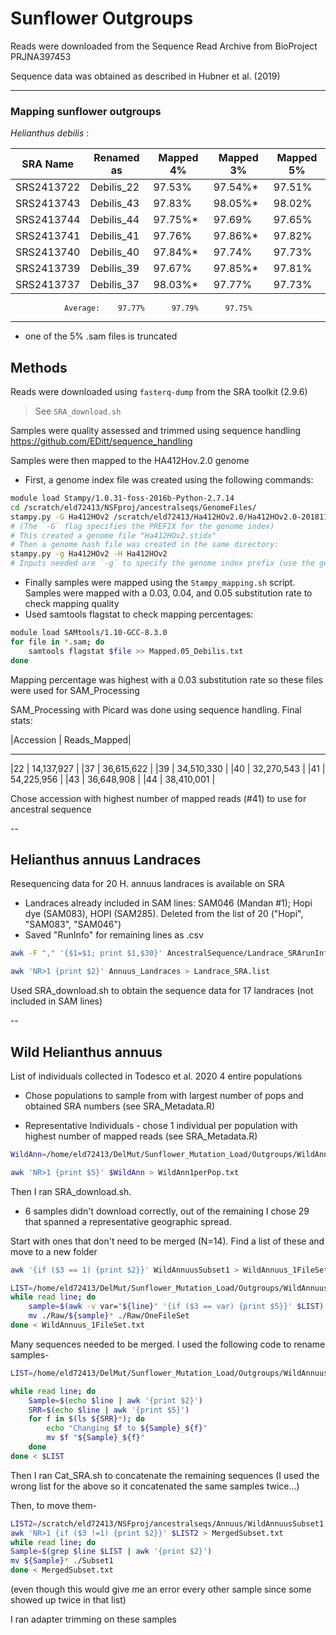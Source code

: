 # Sunflower Outgroups

Reads were downloaded from the Sequence Read Archive from BioProject PRJNA397453

Sequence data was obtained as described in Hubner et al. (2019)

---

### Mapping sunflower outgroups  

_Helianthus debilis_ :

| SRA Name  | Renamed as | Mapped 4% | Mapped 3% | Mapped 5% |
|-----------| ---------- | ----------| ----------| ----------|
|SRS2413722 | Debilis_22 | 97.53%	 | 97.54%*	 | 97.51%	 |
|SRS2413743 | Debilis_43 | 97.83%	 | 98.05%*	 | 98.02%	 |
|SRS2413744 | Debilis_44 | 97.75%*	 | 97.69%	 | 97.65%	 |
|SRS2413741 | Debilis_41 | 97.76%	 | 97.86%*	 | 97.82%	 |
|SRS2413740 | Debilis_40 | 97.84%*	 | 97.74%	 | 97.73%	 |
|SRS2413739 | Debilis_39 | 97.67%	 | 97.85%*	 | 97.81%	 |
|SRS2413737 | Debilis_37 | 98.03%*	 | 97.77%	 | 97.73%	 |

				Average:	97.77%		97.79%		97.75%
---
* one of the 5% .sam files is truncated

## Methods

Reads were downloaded using `fasterq-dump` from the SRA toolkit (2.9.6)
> See `SRA_download.sh`

Samples were quality assessed and trimmed using sequence handling https://github.com/EDitt/sequence_handling

Samples were then mapped to the HA412Hov.2.0 genome
- First, a genome index file was created using the following commands:
```bash
module load Stampy/1.0.31-foss-2016b-Python-2.7.14 
cd /scratch/eld72413/NSFproj/ancestralseqs/GenomeFiles/
stampy.py -G Ha412HOv2 /scratch/eld72413/Ha412HOv2.0/Ha412HOv2.0-20181130.fasta  
# (The `-G` flag specifies the PREFIX for the genome index)  
# This created a genome file "Ha412HOv2.stidx"  
# Then a genome hash file was created in the same directory:  
stampy.py -g Ha412HOv2 -H Ha412HOv2
# Inputs needed are `-g` to specify the genome index prefix (use the genome index file PREFIX.stidx), and `-H` to build a hash file with the prefix listed (build hash PREFIX.sthash)
```

- Finally samples were mapped using the `Stampy_mapping.sh` script. Samples were mapped with a 0.03, 0.04, and 0.05 substitution rate to check mapping quality
- Used samtools flagstat to check mapping percentages:
```bash
module load SAMtools/1.10-GCC-8.3.0
for file in *.sam; do
	samtools flagstat $file >> Mapped.05_Debilis.txt
done
```
Mapping percentage was highest with a 0.03 substitution rate so these files were used for SAM_Processing  

SAM_Processing with Picard was done using sequence handling. Final stats:

|Accession	|	Reads_Mapped|
 ----------- ----------------
|22	|	14,137,927 |
|37	|	36,615,622 |
|39	|	34,510,330 |
|40	|	32,270,543 |
|41	|	54,225,956 |
|43	|	36,648,908 |
|44	|	38,410,001 |

Chose accession with highest number of mapped reads (#41) to use for ancestral sequence

--

## Helianthus annuus Landraces
Resequencing data for 20 H. annuus landraces is available on SRA
- Landraces already included in SAM lines: SAM046 (Mandan #1); Hopi dye (SAM083), HOPI (SAM285). Deleted from the list of 20 ("Hopi", "SAM083", "SAM046")
- Saved "RunInfo" for remaining lines as .csv
```bash
awk -F "," '{$1=$1; print $1,$30}' AncestralSequence/Landrace_SRArunInfo.csv > Sunflower_Mutation_Load/Outgroups/Annuus_Landraces
```

```bash
awk 'NR>1 {print $2}' Annuus_Landraces > Landrace_SRA.list
```

Used SRA_download.sh to obtain the sequence data for 17 landraces (not included in SAM lines)

--

## Wild Helianthus annuus

List of individuals collected in Todesco et al. 2020
4 entire populations
- Chose populations to sample from with largest number of pops and obtained SRA numbers (see SRA_Metadata.R)

- Representative Individuals - chose 1 individual per population with highest number of mapped reads (see SRA_Metadata.R)
```bash
WildAnn=/home/eld72413/DelMut/Sunflower_Mutation_Load/Outgroups/WildAnnuusOnePerPop

awk 'NR>1 {print $5}' $WildAnn > WildAnn1perPop.txt
```
Then I ran SRA_download.sh.

- 6 samples didn't download correctly, out of the remaining I chose 29 that spanned a representative geographic spread.

Start with ones that don't need to be merged (N=14). Find a list of these and move to a new folder
```bash
awk '{if ($3 == 1) {print $2}}' WildAnnuusSubset1 > WildAnnuus_1FileSet.txt

LIST=/home/eld72413/DelMut/Sunflower_Mutation_Load/Outgroups/WildAnnuusOnePerPop
while read line; do
	sample=$(awk -v var="${line}" '{if ($3 == var) {print $5}}' $LIST)
	mv ./Raw/${sample}* ./Raw/OneFileSet
done < WildAnnuus_1FileSet.txt
```

Many sequences needed to be merged. I used the following code to rename samples-

```bash
LIST=/home/eld72413/DelMut/Sunflower_Mutation_Load/Outgroups/WildAnnuusOnePerPop

while read line; do
	Sample=$(echo $line | awk '{print $2}')
	SRR=$(echo $line | awk '{print $5}')
	for f in $(ls ${SRR}*); do
		echo "Changing $f to ${Sample}_${f}"
		mv $f "${Sample}_${f}"
	done
done < $LIST
```

Then I ran Cat_SRA.sh to concatenate the remaining sequences
(I used the wrong list for the above so it concatenated the same samples twice...)

Then, to move them-
```bash
LIST2=/scratch/eld72413/NSFproj/ancestralseqs/Annuus/WildAnnuusSubset1
awk 'NR>1 {if ($3 !=1) {print $2}}' $LIST2 > MergedSubset.txt
while read line; do
Sample=$(grep $line $LIST | awk '{print $2}')
mv ${Sample}* ./Subset1
done < MergedSubset.txt
```
(even though this would give me an error every other sample since some showed up twice in that list)

I ran adapter trimming on these samples